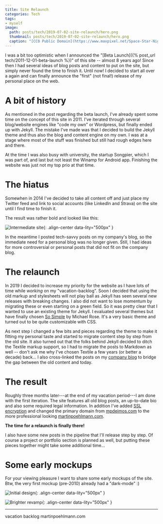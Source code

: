 ```yaml
---
title: Site Relaunch
categories: Tech
tags:
- myself
image:
  path: posts/tech/2019-07-02-site-relaunch/hero.png
  thumbnail: posts/tech/2019-07-02-site-relaunch/hero.png
  caption: "[CC0 Public Domain](https://www.maxpixel.net/Space-Star-Night-Rocket-Cartoon-Universe-Moon-3262811)"
---
```


I was a bit too optimistic when I announced the "[Beta Launch]({% post_url tech/2011-12-01-beta-launch %})" of this site -- almost 8 years ago!
Since then I had several ideas of blog posts and content to put on the site, but simply never found the time to finish it.
Until now!
I decided to start all over a again and can finally announce the "first" (not final!) release of my personal place on the web.

# A bit of history

As mentioned in the post regarding the beta launch, I've already spent some time on the concept of this site in 2011.
I've iterated through several blog/website engines like "code my own" or Wordpress, but finally ended up with Jekyll.
The mistake I've made was that I decided to build the Jekyll theme and thus also the blog and content engine on my own.
I was at a stage where most of the stuff was finished but still had rough edges here and there.

At the time I was also busy with university, the startup Songpier, which I was part of, and last but not least the Winamp for Android app.
Finishing the website was just not my top prio at that time.

# The hiatus

Somewhen in 2014 I've decided to take all content off and just place my Twitter feed and link to social accounts (like LinkedIn and Strava) on the site until I find time to finish it.

The result was rather bold and looked like this:

![Intermediate site](hiatus.png){: .align-center data-lity="500px" }

In the meantime I posted tech-savvy posts on my company's blog, so the immediate need for a personal blog was no longer given.
Still, I had ideas for more controversial or personal posts that did not fit on the company blog.

# The relaunch

In 2019 I decided to increase my priority for the website as I have lots of time while *working* on my "vacation-backlog".
Soon I decided that using the old markup and stylesheets will not play ball as Jekyll has seen several new releases with breaking changes.
I also did not want to lose momentum by migrating these or even starting on a green field.
So it was pretty clear that I wanted to use an existing theme for Jekyll.
I evaluated several themes but have finally chosen [So Simple](https://mmistakes.github.io/so-simple-theme/) by Michael Rose.
It's a very basic theme and turned out to be quite customizable with CSS.

As next step I changed a few bits and pieces regarding the theme to make it fitting my personal taste and started to migrate content step by step from the old site.
It also turned out that the folks behind Jekyll decided to ditch the Textile markup support, so I had to migrate the posts to Markdown as well -- don't ask me why I've chosen Textile a few years (or better a decade) back...
I also cross-linked the posts on my [company blog](/posts/tags/#cqse) to bridge the gap between the old content and today.

# The result

Roughly three months later---at the end of my vacation period---I am done with the first iteration.
The site features all old blog posts, an up-to-date bio and also some required legal information.
In addition I've added [SSL encryption](https://help.github.com/en/articles/securing-your-github-pages-site-with-https) and changed the primary domain from [mpdeimos.com](https://mpdeimos.com) to the more professional looking [martinpoehlmann.com](https://martinpoehlmann.com).

**The time for a relaunch is finally there!**

I also have some new posts in the pipeline that I'll release step by step.
Of course a project or portfolio section is planned as well, but putting these pieces together might take some additional time...

# Some early mockups

For your viewing pleasure I want to share some early mockups of the site.
Btw, the very first mockup (pre-2010) already had a "dark-mode" :)

![Initial design](design1.png){: .align-center data-lity="500px" }

![Brighter revamp](design2.png){: .align-center data-lity="500px" }

---

vacation backlog
martinpoehlmann.com